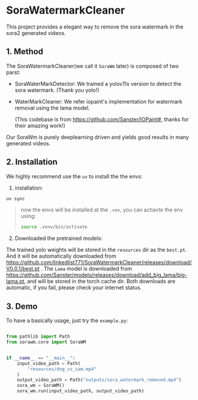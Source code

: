 # SoraWatermarkCleaner

This project provides a elegant way to remove the sora watermark in the sora2 generated videos.





## 1. Method

The SoraWatermarkCleaner(we call it `SoraWm` later) is composed of two parst:

- SoraWaterMarkDetector: We trained a yolov11s version to detect the sora watermark. (Thank you yolo!)

- WaterMarkCleaner: We refer iopaint's implementation for watermark removal using the lama model.

  (This codebase is from https://github.com/Sanster/IOPaint#, thanks for their amazing work!)

Our SoraWm is purely deeplearning driven and yields good results in many generated videos.



## 2. Installation

We highly recommend use the `uv` to install the the envs:

1. installation:

```bash
uv sync
```

> now the envs will be installed at the `.ven`, you can actiavte the env using:
>
> ```bash
> source .venv/bin/activate
> ```

2. Downloaded the pretrained models:

The trained yolo weights will be stored in the `resources` dir as the `best.pt`.  And it will be automatically downloaded from https://github.com/linkedlist771/SoraWatermarkCleaner/releases/download/V0.0.1/best.pt . The `Lama` model is downloaded from https://github.com/Sanster/models/releases/download/add_big_lama/big-lama.pt, and will be stored in the torch cache dir. Both downloads are automatic, if you fail, please check your internet status.





## 3.  Demo

To have a basically usage, just try the `example.py`:

```python

from pathlib import Path
from sorawm.core import SoraWM


if __name__ == "__main__":
    input_video_path = Path(
        "resources/dog_vs_sam.mp4"
    )
    output_video_path = Path("outputs/sora_watermark_removed.mp4")
    sora_wm = SoraWM()
    sora_wm.run(input_video_path, output_video_path)

```





